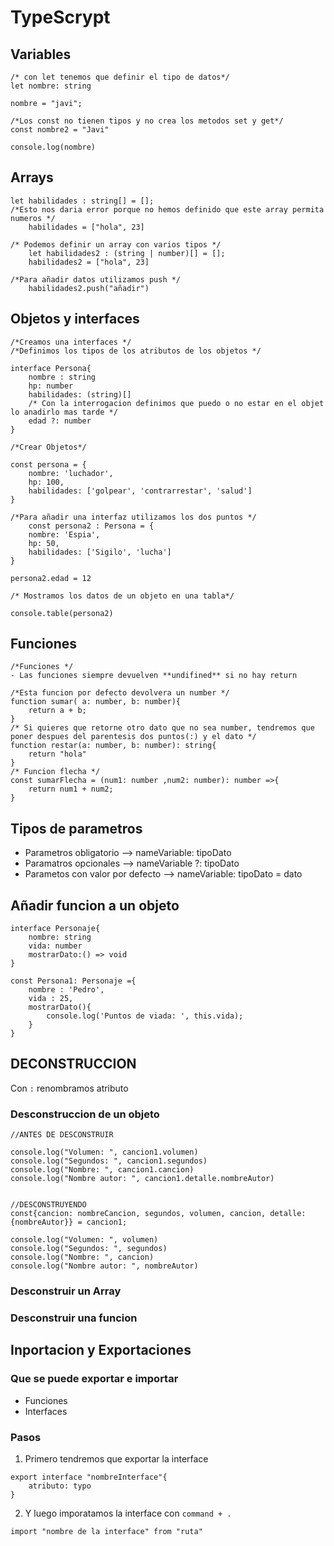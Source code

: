 # TypeScrypt

## Variables
```
/* con let tenemos que definir el tipo de datos*/
let nombre: string

nombre = "javi";

/*Los const no tienen tipos y no crea los metodos set y get*/
const nombre2 = "Javi"

console.log(nombre)
```

## Arrays
```
let habilidades : string[] = [];
/*Esto nos daria error porque no hemos definido que este array permita numeros */
	habilidades = ["hola", 23] 

/* Podemos definir un array con varios tipos */
	let habilidades2 : (string | number)[] = [];
	habilidades2 = ["hola", 23]

/*Para añadir datos utilizamos push */
	habilidades2.push("añadir")
```

## Objetos y interfaces
```
/*Creamos una interfaces */
/*Definimos los tipos de los atributos de los objetos */

interface Persona{
	nombre : string
	hp: number
	habilidades: (string)[]
	/* Con la interrogacion definimos que puedo o no estar en el objet lo anadirlo mas tarde */
	edad ?: number
}

/*Crear Objetos*/
    
const persona = {
	nombre: 'luchador',
	hp: 100,
	habilidades: ['golpear', 'contrarrestar', 'salud']
}
    
/*Para añadir una interfaz utilizamos los dos puntos */
	const persona2 : Persona = {
	nombre: 'Espia',
	hp: 50,
	habilidades: ['Sigilo', 'lucha']
}
    
persona2.edad = 12
    
/* Mostramos los datos de un objeto en una tabla*/

console.table(persona2)
```

## Funciones
```
/*Funciones */
- Las funciones siempre devuelven **undifined** si no hay return

/*Esta funcion por defecto devolvera un number */
function sumar( a: number, b: number){
    return a + b;
}
/* Si quieres que retorne otro dato que no sea number, tendremos que poner despues del parentesis dos puntos(:) y el dato */
function restar(a: number, b: number): string{
    return "hola"
}
/* Funcion flecha */
const sumarFlecha = (num1: number ,num2: number): number =>{
    return num1 + num2;
}

```
## Tipos de parametros

- Parametros obligatorio --> nameVariable: tipoDato
- Paramatros opcionales --> nameVariable ?: tipoDato
- Parametos con valor por defecto --> nameVariable: tipoDato = dato

## Añadir funcion a un objeto

```
interface Personaje{
    nombre: string
    vida: number
    mostrarDato:() => void
}

const Persona1: Personaje ={
    nombre : 'Pedro',
    vida : 25,
    mostrarDato(){
        console.log('Puntos de viada: ', this.vida);
    }
}
```

## DECONSTRUCCION 

Con `:` renombramos atributo

### Desconstruccion de un objeto

```
//ANTES DE DESCONSTRUIR

console.log("Volumen: ", cancion1.volumen)
console.log("Segundos: ", cancion1.segundos)
console.log("Nombre: ", cancion1.cancion)
console.log("Nombre autor: ", cancion1.detalle.nombreAutor)


//DESCONSTRUYENDO
const{cancion: nombreCancion, segundos, volumen, cancion, detalle:{nombreAutor}} = cancion1;

console.log("Volumen: ", volumen)
console.log("Segundos: ", segundos)
console.log("Nombre: ", cancion)
console.log("Nombre autor: ", nombreAutor)
```
### Desconstruir un Array

### Desconstruir una funcion

## Inportacion y Exportaciones 
### Que se puede exportar e importar
- Funciones
- Interfaces
### Pasos
1. Primero tendremos que exportar la interface
```
export interface "nombreInterface"{
	atributo: typo
}
```
2. Y luego imporatamos la interface con `command + .`
```
import "nombre de la interface" from "ruta"

 
